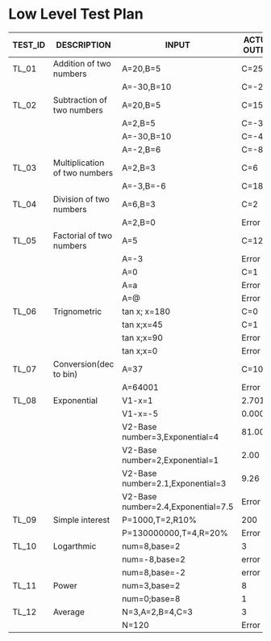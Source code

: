 # Low Level Test Plan
| TEST_ID | DESCRIPTION                   | INPUT                   | ACTUAL OUTPUT | EXPECTED OUTPUT |
|---------|-------------------------------|-------------------------|---------------|-----------------|
| TL_01	  | Addition of two numbers       | A=20,B=5                 | C=25          |               |
|         |                               | A=-30,B=10               | C=-20         |             |
| TL_02   | Subtraction of two numbers    | A=20,B=5                 | C=15          |              |
|         |                               | A=2,B=5                 | C=-3          |               |
|         |                               | A=-30,B=10              | C=-40          |               |
|         |                               | A=-2,B=6                | C=-8          |             |
| TL_03   | Multiplication of two numbers | A=2,B=3                 | C=6           |               |
|         |                               | A=-3,B=-6                | C=18          |               |
| TL_04   | Division of two numbers       | A=6,B=3                 | C=2           |                  |
|         |                               | A=2,B=0                 | Error         |                 |
| TL_05   | Factorial of two numbers      | A=5                     | C=120         |                 |
|         |                               | A=-3                    | Error         |                 |
|         |                               | A=0                     | C=1           |                 |
|         |                               | A=a                     | Error         |                 |
|         |                               | A=@                     | Error         |                 |
| TL_06   | Trignometric                  | tan x; x=180            | C=0           |                 |
|         |                               | tan x;x=45              | C=1           |                 |
|         |                               | tan x;x=90              | Error         |                 |
|         |                               | tan x;x=0               | Error         |                 |
| TL_07   | Conversion(dec to bin)        | A=37                    | C=10101       |                 |
|         |                               | A=64001                 | Error         |                 |
| TL_08   | Exponential                   | V1-x=1                     | 2.701         |                 |
|         |                               | V1-x=-5                    | 0.0006        |                 |
|         |                               | V2-Base number=3,Exponential=4          |  81.00          |
|         |                               | V2-Base number=2,Exponential=1          | 2.00            |
|         |                               | V2-Base number=2.1,Exponential=3        | 9.26            |
|         |                               | V2-Base number=2.4,Exponential=7.5      | Error           |
| TL_09   | Simple interest               | P=1000,T=2,R10%         | 200           |                 |
|         |                               | P=130000000,T=4,R=20%   | Error         |                 |
| TL_10   | Logarthmic                    | num=8,base=2            | 3             |                 |
|         |                               | num=-8,base=2           | error         |                 |
|         |                               | num=8,base=-2           | error         |                 |
| TL_11   | Power                         | num=3,base=2            | 8             |                 |
|         |                               | num=0;base=8            | 1             |                 |
| TL_12   | Average                       | N=3,A=2,B=4,C=3         | 3             |                 |
|         |                               | N=120                    |Error          |                |               
